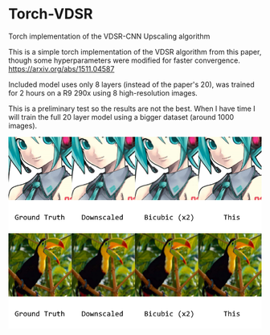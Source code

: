 # Torch-VDSR
Torch implementation of the VDSR-CNN Upscaling algorithm

This is a simple torch implementation of the VDSR algorithm from this paper, though some hyperparameters were modified for faster convergence.  
https://arxiv.org/abs/1511.04587


Included model uses only 8 layers (instead of the paper's 20), was trained for 2 hours on a R9 290x using 8 high-resolution images.  

This is a preliminary test so the results are not the best. When I have time I will train the full 20 layer model using a bigger dataset (around 1000 images).  

![miku comparison](https://github.com/bloc97/Torch-VDSR/raw/master/demo/miku_comp.png)
![bird comparison](https://github.com/bloc97/Torch-VDSR/raw/master/demo/bird_comp.png ) 
